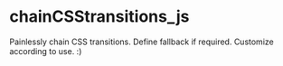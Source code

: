 # chainCSStransitions_js
Painlessly chain CSS transitions. Define fallback if required. Customize according to use. :)
